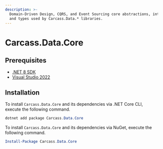 ```yaml
---
description: >-
  Domain-Driven Design, CQRS, and Event Sourcing core abstractions, interfaces,
  and types used by Carcass.Data.* libraries.
---
```


# Carcass.Data.Core

## Prerequisites

* [.NET 8 SDK](https://dotnet.microsoft.com/en-us/download/dotnet/8.0)
* [Visual Studio 2022](https://visualstudio.microsoft.com/vs/)

## Installation

To install `Carcass.Data.Core` and its dependencies via .NET Core CLI, execute the following command.

```powershell
dotnet add package Carcass.Data.Core
```

To install `Carcass.Data.Core` and its dependencies via NuGet, execute the following command.

```powershell
Install-Package Carcass.Data.Core
```
